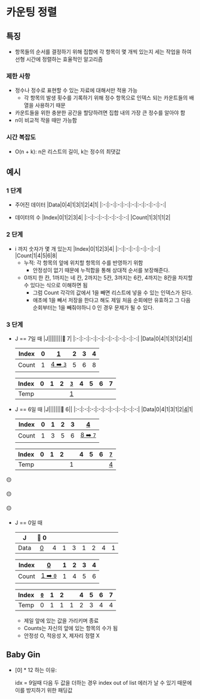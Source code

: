 # 카운팅 정렬
## 특징

- 항목들의 순서를 결정하기 위해 집합에 각 항목이 몇 개씩 있는지 세는 작업을 하여 선형 시간에 정렬하는 효율적인 알고리즘

### 제한 사항

- 정수나 정수로 표현할 수 있는 자료에 대해서만 적용 가능
  - 각 항목의 발생 횟수를 기록하기 위해 정수 항목으로 인덱스 되는 카운트들의 배열을 사용하기 때문
- 카운트들을 위한 충분한 공간을 할당하려면 집합 내의 가장 큰 정수를 알아야 함
- n이 비교적 작을 때만 가능함


### 시간 복잡도

- O(n + k): n은 리스트의 길이, k는 정수의 최댓값

## 예시

### 1 단계

- 주어진 데이터
  |Data|0|4|1|3|1|2|4|1|
  |:-:|:-:|:-:|:-:|:-:|:-:|:-:|:-:|:-:|

- 데이터의 수
  |Index|0|1|2|3|4|
  |:-:|:-:|:-:|:-:|:-:|:-:|
  |Count|1|3|1|1|2|

### 2 단계

- i 까지 숫자가 몇 개 있는지
  |Index|0|1|2|3|4|
  |:-:|:-:|:-:|:-:|:-:|:-:|
  |Count|1|4|5|6|8|
  - 누적: 각 항목의 앞에 위치할 항목의 수를 반영하기 위함
    - 안정성이 없기 때문에 누적합을 통해 상대적 순서를 보장해준다.
  - 0까지 한 칸, 1까지는 네 칸, 2까지는 5칸, 3까지는 6칸, 4까지는 8칸을 차지할 수 있다는 식으로 이해하면 됨
    - 그럼 Count 각각의 값에서 1을 빼면 리스트에 넣을 수 있는 인덱스가 된다.
    - 애초에 1을 빼서 저장을 한다고 해도 제일 처음 순회에만 유효하고 그 다음 순회부터는 1을 빼줘야하니 0 인 경우 문제가 될 수 있다.
      

### 3 단계

- J == 7일 때
  |J||||||||🔽 7|
  |:-:|:-:|:-:|:-:|:-:|:-:|:-:|:-:|:-:|
  |Data|0|4|1|3|1|2|4|[1]()|

  | Index |  0  |    [1]()     |  2  |  3  |  4  |
  | :---: | :-: | :----------: | :-: | :-: | :-: |
  | Count |  1  | [4 ➡️ `3`]() |  5  |  6  |  8  |

  | Index |  0  |  1  |  2  | [`3`]() |  4  |  5  |  6  |  7  |
  | :---: | :-: | :-: | :-: | :-----: | :-: | :-: | :-: | :-: |
  | Temp  |     |     |     |  [1]()  |     |     |     |     |

- J == 6일 때
  |J|||||||🔽 6||
  |:-:|:-:|:-:|:-:|:-:|:-:|:-:|:-:|:-:|
  |Data|0|4|1|3|1|2|[4]()|1|

  | Index |  0  |  1  |  2  |  3  |    [4]()     |
  | :---: | :-: | :-: | :-: | :-: | :----------: |
  | Count |  1  |  3  |  5  |  6  | [8 ➡️ `7`]() |

  | Index |  0  |  1  |  2  |     |  4  |  5  |  6  | [`7`]() |
  | :---: | :-: | :-: | :-: | :-: | :-: | :-: | :-: | :-----: |
  | Temp  |     |     |     |  1  |     |     |     |  [4]()  |

🟡

🟡

🟡

- J == 0일 때

  |  J   | 🔽 0  |     |     |     |     |     |     |     |
  | :--: | :---: | :-: | :-: | :-: | :-: | :-: | :-: | :-: |
  | Data | [0]() |  4  |  1  |  3  |  1  |  2  |  4  |  1  |

  | Index |    [0]()     |  1  |  2  |  3  |  4  |
  | :---: | :----------: | :-: | :-: | :-: | :-: |
  | Count | [1 ➡️ `0`]() |  1  |  4  |  5  |  6  |

  | Index | [`0`]() |  1  |  2  |     |  4  |  5  |  6  |  7  |
  | :---: | :-----: | :-: | :-: | :-: | :-: | :-: | :-: | :-: |
  | Temp  |    0    |  1  |  1  |  1  |  2  |  3  |  4  |  4  |

  - 제일 앞에 있는 값을 가리키며 종료
  - Counts는 자신의 앞에 있는 항목의 수가 됨
  - 안정성 O, 적응성 X, 제자리 정렬 X

## Baby Gin
- [0] * 12 하는 이유:
    
    idx = 9일때 다음 두 값을 더하는 경우 index out of list 에러가 날 수 있기 때문에 이를 방지하기 위한 패딩값

